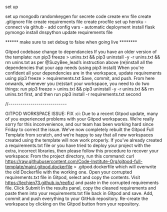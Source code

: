 set up

set up mongodb
randomkeygen for secrete code
create env file
create .gitignore file
create requirements file create procfile
set up heroku - connect via github - add config vars - automatic deployment
install flask pymongo
install dnspython
update requirements file


****** make sure to set debug to false when going live ********

Gitpod codebase change to dependancies
If you have an older version of the template:
run pip3 freeze > unins.txt && pip3 uninstall -y -r unins.txt && rm unins.txt as per @SuzyBee_lead’s instruction above
(re)install all the dependencies that your app needs (using pip3 install)
When you're confident all your dependencies are in the workspace, update requirements using pip3 freeze > requirements.txt
Save, commit, and push.
From here onwards, whenever you (re)start your workspace, you need to do two things:
run pip3 freeze > unins.txt && pip3 uninstall -y -r unins.txt && rm unins.txt first, and then
run  pip3 install -r requirements.txt second


//-----------------------------

GITPOD WORKSPACE ISSUE: FIX :ci:
Due to a recent Gitpod update, many of you experienced problems with your Gitpod workspaces. We’re really sorry for this inconvenience, and our team has been working hard since Friday to correct the issue.
We’ve now completely rebuilt the Gitpod Full Template from scratch, and we’re happy to say that all new workspaces created using the template will now work properly.
If you’ve already created a requirements.txt file or you have tried to deploy your project with the extra, incorrect libraries, then please follow this procedure to recover your workspace:
From the project directory, run this command: curl https://raw.githubusercontent.com/Code-Institute-Org/gitpod-full-template/main/.gitpod.dockerfile > .gitpod.dockerfile  which will overwrite the old Dockerfile with the working one.
Open your corrupted requirements.txt file in Gitpod, select and copy the contents.
Visit https://lechien73.github.io/reqfix/ and paste in the corrupted requirements file. Click Submit
In the results panel, copy the cleaned requirements and paste them into your requirements.txt file back in Gitpod and save.
Add, commit and push everything to your GitHub repository.
Re-create the workspace by clicking on the Gitpod button from your repository.